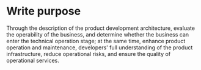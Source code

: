 # Write purpose

Through the description of the product development architecture, evaluate the operability of the business, and determine whether the business can enter the technical operation stage; at the same time, enhance product operation and maintenance, developers' full understanding of the product infrastructure, reduce operational risks, and ensure the quality of operational services.